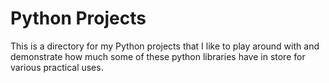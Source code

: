 # Python Projects

This is a directory for my Python projects that I like to play around with and demonstrate how much some of these python libraries have in store for various practical uses.
